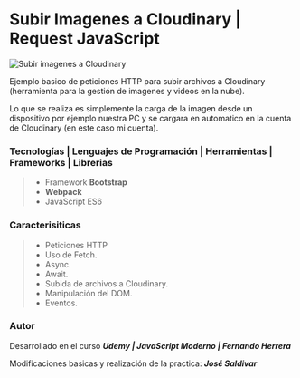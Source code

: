 # **Subir Imagenes a Cloudinary | Request JavaScript**

![Subir imagenes a Cloudinary](https://res.cloudinary.com/dlbfrbl8h/image/upload/v1601947677/GitHub/subir-archivos_w5hwpd.jpg "Subir imagenes a Cloudinary")

Ejemplo basico de peticiones HTTP para subir archivos a Cloudinary (herramienta para la gestión de imagenes y videos en la nube).

Lo que se realiza es simplemente la carga de la imagen desde un dispositivo por ejemplo nuestra PC y se cargara en automatico en la cuenta de Cloudinary (en este caso mi cuenta).

### **Tecnologías | Lenguajes de Programación | Herramientas | Frameworks | Librerias**

> -   Framework **Bootstrap**
> -   **Webpack**
> -   JavaScript ES6

### **Caracterisiticas**

> -   Peticiones HTTP
> -   Uso de Fetch.
> -   Async.
> -   Await.
> -   Subida de archivos a Cloudinary.
> -   Manipulación del DOM.
> -   Eventos.

### Autor

Desarrollado en el curso _**Udemy | JavaScript Moderno | Fernando Herrera**_

Modificaciones basicas y realización de la practica: _**José Saldivar**_
